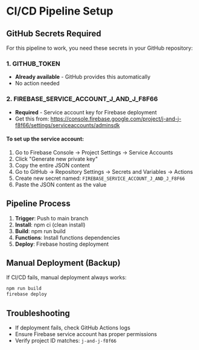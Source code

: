 # CI/CD Pipeline Setup

## GitHub Secrets Required

For this pipeline to work, you need these secrets in your GitHub repository:

### 1. GITHUB_TOKEN 
- **Already available** - GitHub provides this automatically
- No action needed

### 2. FIREBASE_SERVICE_ACCOUNT_J_AND_J_F8F66
- **Required** - Service account key for Firebase deployment
- Get this from: https://console.firebase.google.com/project/j-and-j-f8f66/settings/serviceaccounts/adminsdk

#### To set up the service account:
1. Go to Firebase Console → Project Settings → Service Accounts
2. Click "Generate new private key"
3. Copy the entire JSON content
4. Go to GitHub → Repository Settings → Secrets and Variables → Actions
5. Create new secret named: `FIREBASE_SERVICE_ACCOUNT_J_AND_J_F8F66`
6. Paste the JSON content as the value

## Pipeline Process

1. **Trigger**: Push to main branch
2. **Install**: npm ci (clean install)
3. **Build**: npm run build
4. **Functions**: Install functions dependencies
5. **Deploy**: Firebase hosting deployment

## Manual Deployment (Backup)

If CI/CD fails, manual deployment always works:
```bash
npm run build
firebase deploy
```

## Troubleshooting

- If deployment fails, check GitHub Actions logs
- Ensure Firebase service account has proper permissions
- Verify project ID matches: `j-and-j-f8f66`